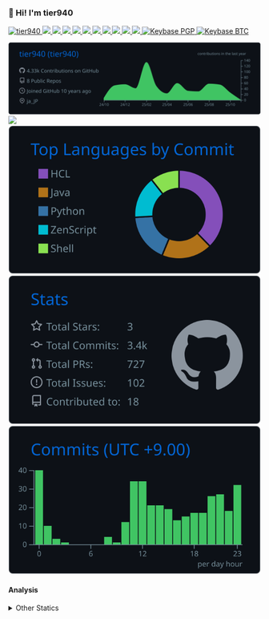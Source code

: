 ### 👋 Hi! I'm tier940

<p align="left"> 
  <a href="https://github.com/tier940/tier940/">
    <img src="https://komarev.com/ghpvc/?username=tier940" alt="tier940" />
  </a>
  <a href="http://twitter.com/tier940">
    <img height="20" src="https://img.shields.io/twitter/follow/tier940?label=Twitter&logo=twitter&style=flat" />
  </a>
  <a href="https://github.com/tier940">
    <img height="20" src="https://img.shields.io/github/followers/tier940?label=follow&logo=github&style=flat" />
  </a>
  <a href="https://www.reddit.com/user/tier940">
    <img height="20" src="https://img.shields.io/reddit/user-karma/combined/tier940?label=Reddit&logo=reddit&style=flat" />
  </a>
  <a href="https://stackoverflow.com/users/17317833/tier940">
    <img height="20" src="https://img.shields.io/stackexchange/stackoverflow/r/17317833?label=StackOverflow&logo=stack-overflow&style=flat" />
  </a>
  <a href="https://zenn.dev/tier940">
    <img height="20" src="https://zenn.badge.nikaera.com/s/tier940/likes" />
  </a>
  <a href="https://zenn.dev/tier940">
    <img height="20" src="https://zenn.badge.nikaera.com/s/tier940/followers" />
  </a>
  <a href="https://zenn.dev/tier940">
    <img height="20" src="https://zenn.badge.nikaera.com/s/tier940/articles" />
  </a>
  <a href="http://qiita.com/tier940">
    <img height="20" src="https://qiita-badge.apiapi.app/s/tier940/posts.svg" />
  </a>
  <a href="http://qiita.com/tier940">
    <img height="20" src="https://qiita-badge.apiapi.app/s/tier940/contributions.svg" />
  </a>
  <a href="https://github.com/tier940/tier940/">
    <img height="20" src="https://github.com/tier940/tier940/actions/workflows/main.yml/badge.svg" />
  </a>
  <a href="https://keybase.io/tier940">
    <img alt="Keybase PGP" src="https://img.shields.io/keybase/pgp/tier940">
  </a>
  <a href="https://keybase.io/tier940">
    <img alt="Keybase BTC" src="https://img.shields.io/keybase/btc/tier940">
  </a>
</p>

[![](https://raw.githubusercontent.com/tier940/tier940/main/profile-summary-card-output/github_dark/0-profile-details.svg)](https://github.com/vn7n24fzkq/github-profile-summary-cards)
[![](https://raw.githubusercontent.com/tier940/tier940/main/profile-summary-card-output/github_dark/1-repos-per-language.svg)](https://github.com/vn7n24fzkq/github-profile-summary-cards) [![](https://raw.githubusercontent.com/tier940/tier940/main/profile-summary-card-output/github_dark/2-most-commit-language.svg)](https://github.com/vn7n24fzkq/github-profile-summary-cards)
[![](https://raw.githubusercontent.com/tier940/tier940/main/profile-summary-card-output/github_dark/3-stats.svg)](https://github.com/vn7n24fzkq/github-profile-summary-cards) [![](https://raw.githubusercontent.com/tier940/tier940/main/profile-summary-card-output/github_dark/4-productive-time.svg)](https://github.com/vn7n24fzkq/github-profile-summary-cards)


#### Analysis
<!-- <img height="150" src="https://github.com/tier940/tier940/blob/master/images/stat.svg" alt="Alternative Text"/> -->

<details>
  <summary>Other Statics</summary>
  <!--START_SECTION:waka-->
![Code Time](http://img.shields.io/badge/Code%20Time-4%2C652%20hrs%2030%20mins-blue)

**🐱 My GitHub Data** 

> 📦 36.6 kB Used in GitHub's Storage 
 > 
> 💼 Opted to Hire
 > 
> 📜 11 Public Repositories 
 > 
> 🔑 6 Private Repositories 
 > 
**I'm an Early 🐤** 

```text
🌞 Morning                3056 commits        ████░░░░░░░░░░░░░░░░░░░░░   16.80 % 
🌆 Daytime                6538 commits        █████████░░░░░░░░░░░░░░░░   35.94 % 
🌃 Evening                6706 commits        █████████░░░░░░░░░░░░░░░░   36.87 % 
🌙 Night                  1889 commits        ███░░░░░░░░░░░░░░░░░░░░░░   10.39 % 
```
📅 **I'm Most Productive on Saturday** 

```text
Monday                   1854 commits        ███░░░░░░░░░░░░░░░░░░░░░░   10.19 % 
Tuesday                  2926 commits        ████░░░░░░░░░░░░░░░░░░░░░   16.09 % 
Wednesday                2312 commits        ███░░░░░░░░░░░░░░░░░░░░░░   12.71 % 
Thursday                 1795 commits        ██░░░░░░░░░░░░░░░░░░░░░░░   09.87 % 
Friday                   2554 commits        ████░░░░░░░░░░░░░░░░░░░░░   14.04 % 
Saturday                 3390 commits        █████░░░░░░░░░░░░░░░░░░░░   18.64 % 
Sunday                   3358 commits        █████░░░░░░░░░░░░░░░░░░░░   18.46 % 
```


📊 **This Week I Spent My Time On** 

```text
🕑︎ Time Zone: Asia/Tokyo

💬 Programming Languages: 
Other                    31 hrs 28 mins      █████████████████████░░░░   84.71 % 
Java                     1 hr 28 mins        █░░░░░░░░░░░░░░░░░░░░░░░░   03.97 % 
YAML                     1 hr 17 mins        █░░░░░░░░░░░░░░░░░░░░░░░░   03.47 % 
Markdown                 47 mins             █░░░░░░░░░░░░░░░░░░░░░░░░   02.14 % 
HTML                     38 mins             ░░░░░░░░░░░░░░░░░░░░░░░░░   01.73 % 

🔥 Editors: 
Chrome                   35 hrs 46 mins      ████████████████████████░   96.31 % 
VS Code                  58 mins             █░░░░░░░░░░░░░░░░░░░░░░░░   02.61 % 
IntelliJ IDEA            24 mins             ░░░░░░░░░░░░░░░░░░░░░░░░░   01.08 % 

💻 Operating System: 
Windows                  35 hrs 19 mins      ████████████████████████░   95.09 % 
Unknown OS               1 hr 45 mins        █░░░░░░░░░░░░░░░░░░░░░░░░   04.71 % 
Linux                    4 mins              ░░░░░░░░░░░░░░░░░░░░░░░░░   00.20 % 
```

**I Mostly Code in Java** 

```text
Java                     16 repos            █████████████░░░░░░░░░░░░   51.61 % 
ZenScript                3 repos             ██░░░░░░░░░░░░░░░░░░░░░░░   09.68 % 
Shell                    2 repos             ██░░░░░░░░░░░░░░░░░░░░░░░   06.45 % 
Python                   2 repos             ██░░░░░░░░░░░░░░░░░░░░░░░   06.45 % 
HTML                     1 repo              █░░░░░░░░░░░░░░░░░░░░░░░░   03.23 % 
```



**Timeline**

![Lines of Code chart](https://raw.githubusercontent.com/tier940/tier940/main/assets/bar_graph.png)


 Last Updated on 25/10/2024 01:31:06 UTC
<!--END_SECTION:waka-->
</details>
